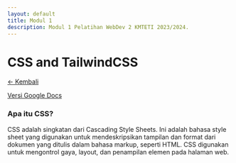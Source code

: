 ```yaml
---
layout: default
title: Modul 1
description: Modul 1 Pelatihan WebDev 2 KMTETI 2023/2024.
---
```


# **CSS and TailwindCSS**
[← Kembali](./)

[Versi Google Docs](https://docs.google.com/document/d/1wa5O2ZyeqsU9dBnCOjotH5rwXc1apYnosM_5K1dEgCc/edit?usp=sharing)

### **Apa itu CSS?**
CSS adalah singkatan dari Cascading Style Sheets. Ini adalah bahasa style sheet yang digunakan untuk mendeskripsikan tampilan dan format dari dokumen yang ditulis dalam bahasa markup, seperti HTML. CSS digunakan untuk mengontrol gaya, layout, dan penampilan elemen pada halaman web.


